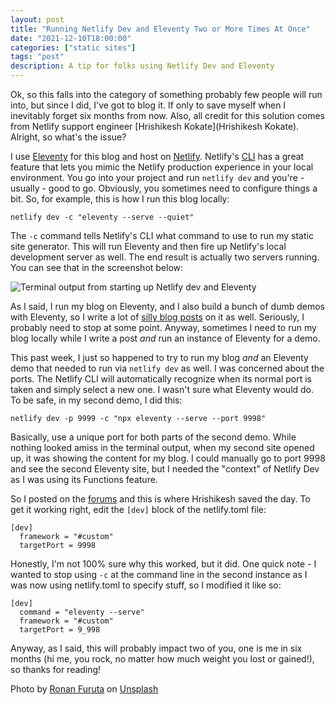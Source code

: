 ```yaml
---
layout: post
title: "Running Netlify Dev and Eleventy Two or More Times At Once"
date: "2021-12-10T18:00:00"
categories: ["static sites"]
tags: "post"
description: A tip for folks using Netlify Dev and Eleventy
---
```


Ok, so this falls into the category of something probably few people will run into, but since I did, I've got to blog it. If only to save myself when I inevitably forget six months from now. Also, all credit for this solution comes from Netlify support engineer [Hrishikesh Kokate](Hrishikesh Kokate). Alright, so what's the issue?

I use [Eleventy](https://www.11ty.dev/) for this blog and host on [Netlify](https://www.netlify.com/). Netlify's [CLI](https://docs.netlify.com/cli/get-started/) has a great feature that lets you mimic the Netlify production experience in your local environment. You go into your project and run `netlify dev` and you're - usually - good to go. Obviously, you sometimes need to configure things a bit. So, for example, this is how I run this blog locally:

	netlify dev -c "eleventy --serve --quiet"

The `-c` command tells Netlify's CLI what command to use to run my static site generator. This will run Eleventy and then fire up Netlify's local development server as well. The end result is actually two servers running. You can see that in the screenshot below:

<p>
<img src="https://static.raymondcamden.com/images/2021/12/ntl.jpg" alt="Terminal output from starting up Netlify dev and Eleventy" class="lazyload imgborder imgcenter">
</p>

As I said, I run my blog on Eleventy, and I also build a bunch of dumb demos with Eleventy, so I write a lot of [silly blog posts](https://www.raymondcamden.com/tags/eleventy) on it as well. Seriously, I probably need to stop at some point. Anyway, sometimes I need to run my blog locally while I write a post *and* run an instance of Eleventy for a demo. 

This past week, I just so happened to try to run my blog *and* an Eleventy demo that needed to run via `netlify dev` as well. I was concerned about the ports. The Netlify CLI will automatically recognize when its normal port is taken and simply select a new one. I wasn't sure what Eleventy would do. To be safe, in my second demo, I did this:

	netlify dev -p 9999 -c "npx eleventy --serve --port 9998"

Basically, use a unique port for both parts of the second demo. While nothing looked amiss in the terminal output, when my second site opened up, it was showing the content for my blog. I could manually go to port 9998 and see the second Eleventy site, but I needed the "context" of Netlify Dev as I was using its Functions feature. 

So I posted on the [forums](https://answers.netlify.com/t/two-instances-of-ntl-dev/48287) and this is where Hrishikesh saved the day. To get it working right, edit the `[dev]` block of the netlify.toml file:

```
[dev]
  framework = "#custom"
  targetPort = 9998
```

Honestly, I'm not 100% sure why this worked, but it did. One quick note - I wanted to stop using `-c` at the command line in the second instance as I was now using netlify.toml to specify stuff, so I modified it like so:

```
[dev]
  command = "eleventy --serve"
  framework = "#custom"
  targetPort = 9_998
```

Anyway, as I said, this will probably impact two of you, one is me in six months (hi me, you rock, no matter how much weight you lost or gained!), so thanks for reading!

Photo by <a href="https://unsplash.com/@ronan18?utm_source=unsplash&utm_medium=referral&utm_content=creditCopyText">Ronan Furuta</a> on <a href="https://unsplash.com/s/photos/ports?utm_source=unsplash&utm_medium=referral&utm_content=creditCopyText">Unsplash</a>
  